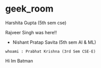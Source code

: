 # geek_room

Harshita Gupta (5th sem cse)


Rajveer Singh was here!!

- Nishant Pratap Savita (5th sem AI & ML)

```whoami : Prabhat Krishna (3rd Sem CSE-E)```

Hi Im Batman


